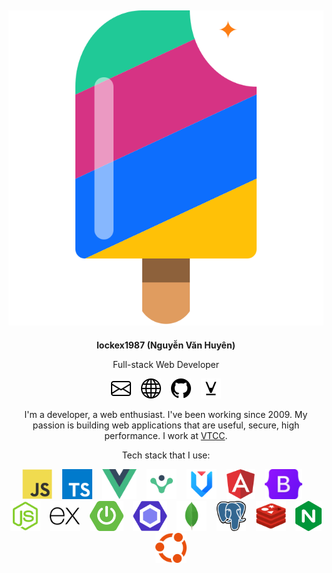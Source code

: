 <div align="center">

<h2><img src="images/logo.svg" /></h2>

**lockex1987 (Nguyễn Văn Huyên)**

Full-stack Web Developer

[![mail](icons/envelope.svg)](mailto:lockex1987@gmail.com)&nbsp;&nbsp;&nbsp;
[![website](icons/globe.svg)](https://lockex1987.com/)&nbsp;&nbsp;&nbsp;
[![github](icons/github.svg)](https://github.com/lockex1987)&nbsp;&nbsp;&nbsp;
[![viblo](icons/viblo.svg)](https://viblo.asia/u/lockex1987)

I'm a developer, a web enthusiast. I've been working since 2009. My passion is building web applications that are useful, secure, high performance. I work at [VTCC](https://vtcc.vn/).

Tech stack that I use:

<img src="technologies/js.svg" height="48" />&nbsp;&nbsp;&nbsp;
<img src="technologies/typescript.svg" height="48" />&nbsp;&nbsp;&nbsp;
<img src="technologies/vue.svg" height="48" />&nbsp;&nbsp;&nbsp;
<img src="technologies/vue-router.png" height="48" />&nbsp;&nbsp;&nbsp;
<img src="technologies/ant_design_vue.svg" height="48" />&nbsp;&nbsp;&nbsp;
<img src="technologies/angular.svg" height="48" />&nbsp;&nbsp;&nbsp;
<img src="technologies/bootstrap.svg" height="48" />&nbsp;&nbsp;&nbsp;
<img src="technologies/node.js.svg" height="48" />&nbsp;&nbsp;&nbsp;
<img src="technologies/express.svg" height="48" />&nbsp;&nbsp;&nbsp;
<img src="technologies/spring boot.png" height="48" />&nbsp;&nbsp;&nbsp;
<img src="technologies/eslint.svg" height="48" />&nbsp;&nbsp;&nbsp;
<img src="technologies/mongodb.svg" height="48" />&nbsp;&nbsp;&nbsp;
<img src="technologies/postgres.svg" height="48" />&nbsp;&nbsp;&nbsp;
<img src="technologies/redis.svg" height="48" />&nbsp;&nbsp;&nbsp;
<img src="technologies/nginx.svg" height="48" />&nbsp;&nbsp;&nbsp;
<img src="technologies/ubuntu.svg" height="48" />

</div>
